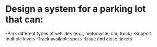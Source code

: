 # Design a system for a parking lot that can:

-Park different types of vehicles (e.g., motorcycle, car, truck)
-Support multiple levels
-Track available spots
-Issue and close tickets
